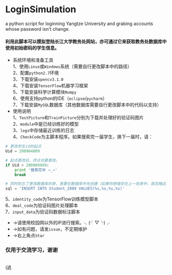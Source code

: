 # LoginSimulation
a python script for loginning Yangtze University and grabing accounts whose password isn't change.<br>
#### 利用此脚本可以模拟登陆长江大学教务处网站，亦可通过它来获取教务处数据库中使用初始密码的学生信息。<br>
* 系统环境和准备工具<br>
1、使用`Linux`或`Windows`系统（需要自行更改脚本中的路径）<br>
2、配置`python2.7`环境<br>
3、下载安装`opencv3.1.0`<br>
4、下载安装`TensorFlow`机器学习框架<br>
5、下载安装科学计算模块`Numpy`<br>
6、使用支持python的IDE（`eclipse`/`pycharm`）<br>
7、下载安装`MySQL`数据库（其他数据库需要自行更改脚本中的代码以支持）<br>
* 使用说明<br>
1、`TestPicture`和`TrainPicture`分别为下载并处理好的验证码图片<br>
2、`module`中是已经训练好的模型<br>
3、`logs`中存储最近训练的日志<br>
4、`CheckCode`为主脚本程序。如果搜索完一届学生，换下一届时，请：<br>
```Python
# 更改学生id的起点
Uid = 200904809
```
```Python
# 起点更改后，终点也要更改。
if Uid > 200909999:
    print '搜索完毕 →_→'
    break
```
```Python
# 同时别忘了更改数据库的表，表要在数据库中先创建（如果你想储存在上一张表中，就忽略此步骤）
sql = 'INSERT INTO Student_2009 VALUES(%s,%s,%s,%s)'
```
5、`identity_code`为TensorFlow训练模型脚本<br>
6、`deal_code`为验证码图片处理脚本<br>
7、`input_data`为验证码数据标注脚本<br>

* →请使用校园网以外的IP进行搜索。╮(╯▽╰)╭<br>
* →如有问题，请发`issue`，不定期维护<br>
* →右上角点`Star`<br>

### 仅用于交流学习，谢谢

<br>
(逃


